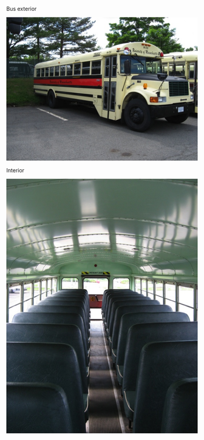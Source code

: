 Bus exterior

![School Bus Exterior](images/schoolbusrightangle.jpg)

Interior

![School Bus Interior](images/schoolbusinterior.jpg)
